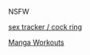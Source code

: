 NSFW

[sex tracker / cock ring](https://www.ourlovely.com)

[Manga Workouts](http://imgur.com/gallery/1V88m)


